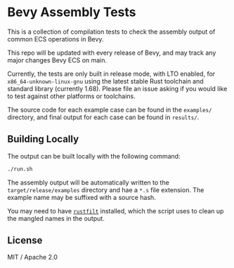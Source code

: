 # Bevy Assembly Tests

This is a collection of compilation tests to check the assembly output of common
ECS operations in Bevy.

This repo will be updated with every release of Bevy, and may track any major
changes Bevy ECS on main.

Currently, the tests are only built in release mode, with LTO enabled, for
`x86_64-unknown-linux-gnu` using the latest stable Rust toolchain and standard library
(currently 1.68). Please file an issue asking if you would like to test against other
platforms or toolchains.

The source code for each example case can be found in the `examples/` directory, and
final output for each case can be found in `results/`.

## Building Locally
The output can be built locally with the following command:

```bash
./run.sh
```

The assembly output will be automatically written to the `target/release/examples`
directory and hae a `*.s` file extension. The example name may be suffixed with
a source hash.

You may need to have [`rustfilt`](https://crates.io/crates/rustfilt) installed,
which the script uses to clean up the mangled names in the output.

## License
MIT / Apache 2.0
